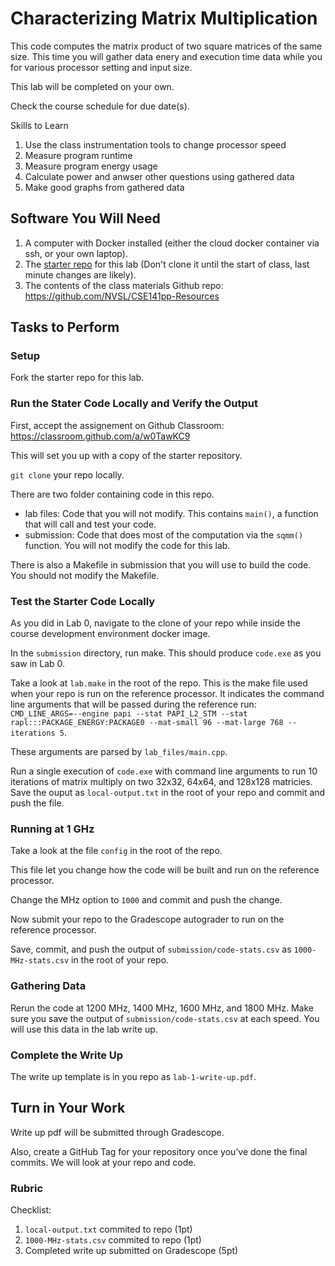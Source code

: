 # Characterizing Matrix Multiplication

This code computes the matrix product of two square matrices of the same size.
This time you will gather data enery and execution time data while you for various processor setting and input size.

This lab will be completed on your own.

Check the course schedule for due date(s).

Skills to Learn

1. Use the class instrumentation tools to change processor speed
2. Measure program runtime
3. Measure program energy usage
4. Calculate power and anwser other questions using gathered data
5. Make good graphs from gathered data


## Software You Will Need

1. A computer with Docker installed (either the cloud docker container via ssh, or your own laptop).
2. The [starter repo](https://classroom.github.com/a/w0TawKC9) for this lab (Don't clone it until the start of class, last minute changes are likely).
3. The contents of the class materials Github repo: https://github.com/NVSL/CSE141pp-Resources

## Tasks to Perform

### Setup

Fork the starter repo for this lab.

### Run the Stater Code Locally and Verify the Output

First, accept the assignement on Github Classroom: https://classroom.github.com/a/w0TawKC9

This will set you up with a copy of the starter repository.

`git clone` your repo locally.

There are two folder containing code in this repo.
- lab files: Code that you will not modify. This contains `main()`, a function that will call and test your code.
- submission: Code that does most of the computation via the `sqmm()` function. You will not modify the code for this lab.

There is also a Makefile in submission that you will use to build the code. You should not modify the Makefile.


### Test the Starter Code Locally

As you did in Lab 0, navigate to the clone of your repo while inside the course development environment docker image.

In the `submission` directory, run make. This should produce `code.exe` as you saw in Lab 0.

Take a look at `lab.make` in the root of the repo. This is the make file used when your repo is run on the reference processor. It indicates the command line arguments that will be passed during the reference run:
`CMD_LINE_ARGS=--engine papi --stat PAPI_L2_STM --stat rapl:::PACKAGE_ENERGY:PACKAGE0 --mat-small 96 --mat-large 768 --iterations 5`.

These arguments are parsed by `lab_files/main.cpp`.

Run a single execution of `code.exe` with command line arguments to run 10 iterations of matrix multiply on two 32x32, 64x64, and 128x128 matricies. Save the ouput as `local-output.txt` in the root of your repo and commit and push the file.


### Running at 1 GHz

Take a look at the file `config` in the root of the repo.

This file let you change how the code will be built and run on the reference processor.

Change the MHz option to `1000` and commit and push the change.

Now submit your repo to the Gradescope autograder to run on the reference processor.

Save, commit, and push the output of `submission/code-stats.csv` as `1000-MHz-stats.csv` in the root of your repo.


### Gathering Data

Rerun the code at 1200 MHz, 1400 MHz, 1600 MHz, and 1800 MHz.
Make sure you save the output of `submission/code-stats.csv` at each speed. You will use this data in the lab write up.


### Complete the Write Up

The write up template is in you repo as `lab-1-write-up.pdf`.

## Turn in Your Work
Write up pdf will be submitted through Gradescope.

Also, create a GitHub Tag for your repository once you’ve done the final commits. 
We will look at your repo and code.

### Rubric

Checklist:

1. `local-output.txt` commited to repo (1pt)
2. `1000-MHz-stats.csv` commited to repo (1pt)
3. Completed write up submitted on Gradescope (5pt)
